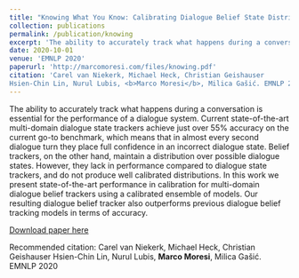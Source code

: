 ```yaml
---
title: "Knowing What You Know: Calibrating Dialogue Belief State Distributions via Ensembles"
collection: publications
permalink: /publication/knowing
excerpt: 'The ability to accurately track what happens during a conversation is essential for the performance of a dialogue system. Current state-of-the-art multi-domain dialogue state trackers achieve just over 55% accuracy on the current go-to benchmark, which means that in almost every second dialogue turn they place full confidence in an incorrect dialogue state. Belief trackers, on the other hand, maintain a distribution over possible dialogue states. However, they lack in performance compared to dialogue state trackers, and do not produce well calibrated distributions. In this work we present state-of-the-art performance in calibration for multi-domain dialogue belief trackers using a calibrated ensemble of models. Our resulting dialogue belief tracker also outperforms previous dialogue belief tracking models in terms of accuracy. '
date: 2020-10-01
venue: 'EMNLP 2020'
paperurl: 'http://marcomoresi.com/files/knowing.pdf'
citation: 'Carel van Niekerk, Michael Heck, Christian Geishauser
Hsien-Chin Lin, Nurul Lubis, <b>Marco Moresi</b>, Milica Gašić. EMNLP 2020'
---
```

The ability to accurately track what happens during a conversation is essential for the performance of a dialogue system. Current state-of-the-art multi-domain dialogue state trackers achieve just over 55% accuracy on the current go-to benchmark, which means that in almost every second dialogue turn they place full confidence in an incorrect dialogue state. Belief trackers, on the other hand, maintain a distribution over possible dialogue states. However, they lack in performance compared to dialogue state trackers, and do not produce well calibrated distributions. In this work we present state-of-the-art performance in calibration for multi-domain dialogue belief trackers using a calibrated ensemble of models. Our resulting dialogue belief tracker also outperforms previous dialogue belief tracking models in terms of accuracy. 

[Download paper here](http://marcomoresi.com/files/knowing.pdf)

Recommended citation: Carel van Niekerk, Michael Heck, Christian Geishauser
Hsien-Chin Lin, Nurul Lubis, <b>Marco Moresi</b>, Milica Gašić. EMNLP 2020